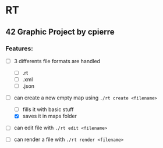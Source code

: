 # RT
## 42 Graphic Project	by cpierre

### Features:
- [ ] 3 differents file formats are handled
    * [ ] .rt
    * [ ] .xml
    * [ ] .json

- [ ] can create a new empty map using `./rt create <filename>`
    * [ ] fills it with basic stuff
    * [x] saves it in maps folder

- [ ] can edit file with `./rt edit <filename>`

- [ ] can render a file with `./rt render <filename>`
